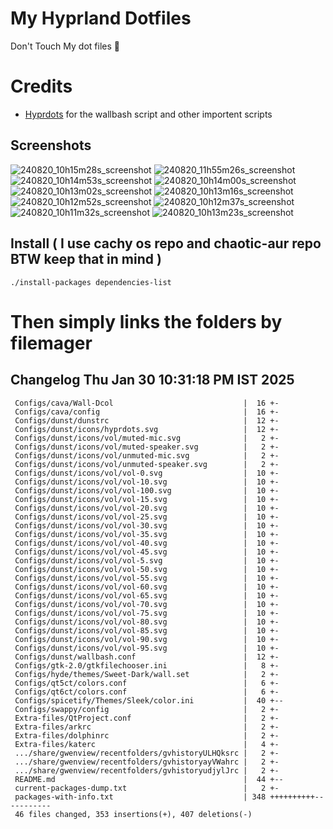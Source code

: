 # My Hyprland Dotfiles
  Don't Touch My dot files 🙂
 

# Credits
- [Hyprdots](https://github.com/prasanthrangan/hyprdots) for the wallbash script and other importent scripts

## Screenshots
![240820_10h15m28s_screenshot](https://github.com/user-attachments/assets/8aaad8cb-e78d-4759-a6ea-915c0e37c3b5)
![240820_11h55m26s_screenshot](https://github.com/user-attachments/assets/ae43e6e7-add8-498c-b259-99ba6df4f33b)
![240820_10h14m53s_screenshot](https://github.com/user-attachments/assets/a1a739b8-4838-4f06-98db-be918e2015af)
![240820_10h14m00s_screenshot](https://github.com/user-attachments/assets/5f267d64-b9d6-4261-8ef8-edfbc5ba6ec4)
![240820_10h13m02s_screenshot](https://github.com/user-attachments/assets/f5edfff4-af59-4760-b503-04198769a2ff)
![240820_10h13m16s_screenshot](https://github.com/user-attachments/assets/15880e4d-aacd-4680-9334-ea787826ddd7)
![240820_10h12m52s_screenshot](https://github.com/user-attachments/assets/21a78295-02d1-4c96-9a24-dcff256fe552)
![240820_10h12m37s_screenshot](https://github.com/user-attachments/assets/b9224ad0-5739-4cf5-ba1d-aea36b0a3b6a)
![240820_10h11m32s_screenshot](https://github.com/user-attachments/assets/53774a21-02a5-489a-bbb1-25ba0bdc697d)
![240820_10h13m23s_screenshot](https://github.com/user-attachments/assets/d07fb201-ba3b-4d7b-90a1-6f9f122a3e63)

## Install ( I use cachy os repo and chaotic-aur repo BTW keep that in mind )
``` ./install-packages dependencies-list ```

# Then simply links the folders by filemager
 
## Changelog Thu Jan 30 10:31:18 PM IST 2025
```
 Configs/cava/Wall-Dcol                             |  16 +-
 Configs/cava/config                                |  16 +-
 Configs/dunst/dunstrc                              |  12 +-
 Configs/dunst/icons/hyprdots.svg                   |  12 +-
 Configs/dunst/icons/vol/muted-mic.svg              |   2 +-
 Configs/dunst/icons/vol/muted-speaker.svg          |   2 +-
 Configs/dunst/icons/vol/unmuted-mic.svg            |   2 +-
 Configs/dunst/icons/vol/unmuted-speaker.svg        |   2 +-
 Configs/dunst/icons/vol/vol-0.svg                  |  10 +-
 Configs/dunst/icons/vol/vol-10.svg                 |  10 +-
 Configs/dunst/icons/vol/vol-100.svg                |  10 +-
 Configs/dunst/icons/vol/vol-15.svg                 |  10 +-
 Configs/dunst/icons/vol/vol-20.svg                 |  10 +-
 Configs/dunst/icons/vol/vol-25.svg                 |  10 +-
 Configs/dunst/icons/vol/vol-30.svg                 |  10 +-
 Configs/dunst/icons/vol/vol-35.svg                 |  10 +-
 Configs/dunst/icons/vol/vol-40.svg                 |  10 +-
 Configs/dunst/icons/vol/vol-45.svg                 |  10 +-
 Configs/dunst/icons/vol/vol-5.svg                  |  10 +-
 Configs/dunst/icons/vol/vol-50.svg                 |  10 +-
 Configs/dunst/icons/vol/vol-55.svg                 |  10 +-
 Configs/dunst/icons/vol/vol-60.svg                 |  10 +-
 Configs/dunst/icons/vol/vol-65.svg                 |  10 +-
 Configs/dunst/icons/vol/vol-70.svg                 |  10 +-
 Configs/dunst/icons/vol/vol-75.svg                 |  10 +-
 Configs/dunst/icons/vol/vol-80.svg                 |  10 +-
 Configs/dunst/icons/vol/vol-85.svg                 |  10 +-
 Configs/dunst/icons/vol/vol-90.svg                 |  10 +-
 Configs/dunst/icons/vol/vol-95.svg                 |  10 +-
 Configs/dunst/wallbash.conf                        |  12 +-
 Configs/gtk-2.0/gtkfilechooser.ini                 |   8 +-
 Configs/hyde/themes/Sweet-Dark/wall.set            |   2 +-
 Configs/qt5ct/colors.conf                          |   6 +-
 Configs/qt6ct/colors.conf                          |   6 +-
 Configs/spicetify/Themes/Sleek/color.ini           |  40 +--
 Configs/swappy/config                              |   2 +-
 Extra-files/QtProject.conf                         |   2 +-
 Extra-files/arkrc                                  |   2 +-
 Extra-files/dolphinrc                              |   2 +-
 Extra-files/katerc                                 |   4 +-
 .../share/gwenview/recentfolders/gvhistoryULHQksrc |   2 +-
 .../share/gwenview/recentfolders/gvhistoryayVWahrc |   2 +-
 .../share/gwenview/recentfolders/gvhistoryudjylJrc |   2 +-
 README.md                                          |  44 +--
 current-packages-dump.txt                          |   2 +-
 packages-with-info.txt                             | 348 ++++++++++-----------
 46 files changed, 353 insertions(+), 407 deletions(-)
```
 

